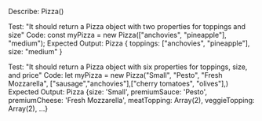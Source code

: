 Describe: Pizza()

Test: "It should return a Pizza object with two properties for toppings and size"
Code: const myPizza = new Pizza(["anchovies", "pineapple"], "medium");
Expected Output: Pizza { toppings: ["anchovies", "pineapple"], size: "medium" }

Test: "It should return a Pizza object with six properties for toppings, size, and price"
Code: let myPizza = new Pizza("Small", "Pesto", "Fresh Mozzarella", ["sausage","anchovies"],["cherry tomatoes", "olives"],)
Expected Output: Pizza {size: 'Small', premiumSauce: 'Pesto', premiumCheese: 'Fresh Mozzarella', meatTopping: Array(2), veggieTopping: Array(2), …}
